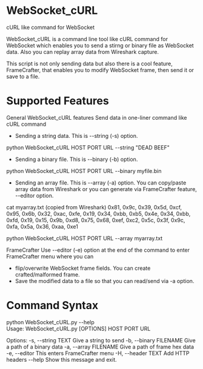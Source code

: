 # WebSocket_cURL
cURL like command for WebSocket

WebSocket_cURL is a command line tool like cURL command for WebSocket 
which enables you to send a stirng or binary file as WebSocket data. 
Also you can replay array data from Wireshark capture.

This script is not only sending data but also there is a cool feature, FrameCrafter, that 
enables you to modify WebSocket frame, then send it or save to a file.

# Supported Features

General WebSocket_cURL features
Send data in one-liner command like cURL command

* Sending a string data. This is --string (-s) option. 
  
python WebSocket_cURL HOST PORT URL --string "DEAD BEEF"

* Sending a binary file. This is --binary (-b) option.

python WebSocket_cURL HOST PORT URL --binary myfile.bin

* Sending an array file. This is --array (-a) option.
  You can copy/paste array data from Wireshark or you can generate via FrameCrafter feature, --editor option.

cat myarray.txt (copied from Wireshark)
0x81, 0x9c, 0x39, 0x5d, 0xcf, 0x95, 0x6b, 0x32,
0xac, 0xfe, 0x19, 0x34, 0xbb, 0xb5, 0x4e, 0x34,
0xbb, 0xfd, 0x19, 0x15, 0x9b, 0xd8, 0x75, 0x68,
0xef, 0xc2, 0x5c, 0x3f, 0x9c, 0xfa, 0x5a, 0x36,
0xaa, 0xe1

python WebSocket_cURL HOST PORT URL --array myarray.txt


FrameCrafter
Use --editor (-e) option at the end of the command to enter FrameCrafter menu where you can
* flip/overwrite WebSocket frame fields. You can create crafted/malformed frame.
* Save the modified data to a file so that you can read/send via -a option.

# Command Syntax 

python WebSocket_cURL.py --help                                                  
Usage: WebSocket_cURL.py [OPTIONS] HOST PORT URL

Options:
  -s, --string TEXT      Give a string to send
  -b, --binary FILENAME  Give a path of a binary data
  -a, --array FILENAME   Give a path of frame hex data
  -e, --editor           This enters FrameCrafter menu
  -H, --header TEXT      Add HTTP headers
  --help                 Show this message and exit.
